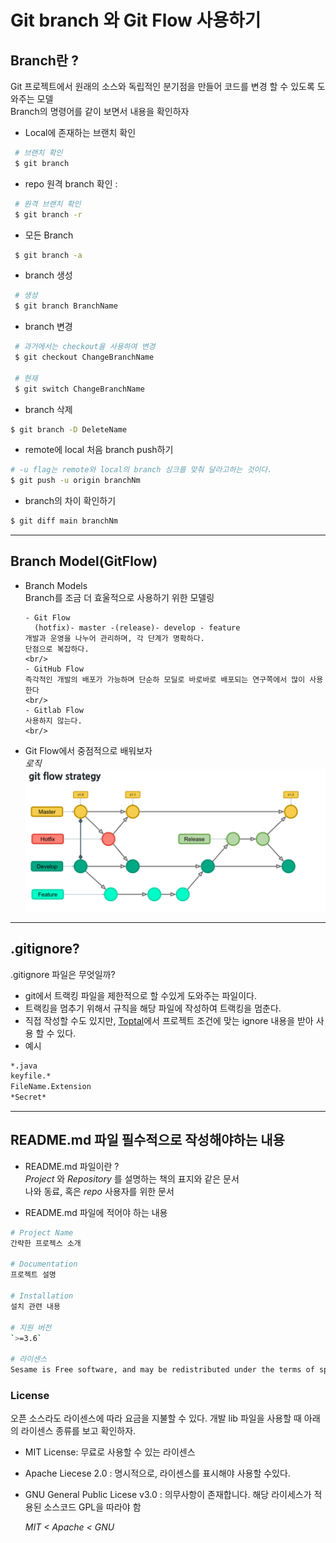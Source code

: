 # Git branch 와 Git Flow 사용하기

## Branch란 ?

Git 프로젝트에서 원래의 소스와 독립적인 분기점을 만들어 코드를 변경 할 수 있도록 도와주는 모델  
Branch의 명령어를 같이 보면서 내용을 확인하자

- Local에 존재하는 브랜치 확인

```bash
 # 브랜치 확인
 $ git branch
```

- repo 원격 branch 확인
  :

```bash
 # 원격 브랜치 확인
 $ git branch -r
```

- 모든 Branch

```bash
 $ git branch -a
```

- branch 생성

```bash
 # 생성
 $ git branch BranchName
```

- branch 변경

```bash
 # 과거에서는 checkout을 사용하여 변경
 $ git checkout ChangeBranchName

 # 현재
 $ git switch ChangeBranchName
```

- branch 삭제

```bash
$ git branch -D DeleteName
```

- remote에 local 처음 branch push하기

```bash
# -u flag는 remote와 local의 branch 싱크를 맞춰 달라고하는 것이다.
$ git push -u origin branchNm
```

- branch의 차이 확인하기

```bash
$ git diff main branchNm
```

---

## Branch Model(GitFlow)

- Branch Models  
  Branch를 조금 더 효울적으로 사용하기 위한 모델링

      - Git Flow
        (hotfix)- master -(release)- develop - feature
      개발과 운영을 나누어 관리하며, 각 단계가 명확하다.
      단점으로 복잡하다.
      <br/>
      - GitHub Flow
      즉각적인 개발의 배포가 가능하며 단순하 모딜로 바로바로 배포되는 연구쪽에서 많이 사용한다
      <br/>
      - Gitlab Flow
      사용하지 않는다.
      <br/>

- Git Flow에서 중점적으로 배워보자  
  _로직_
  ![GitFlow](/resource/Gitflow.png)

---

## .gitignore?

.gitignore 파일은 무엇일까?

- git에서 트랙킹 파일을 제한적으로 할 수있게 도와주는 파일이다.
- 트랙킹을 멈추기 위해서 규칙을 해당 파일에 작성하여 트랙킹을 멈춘다.
- 직접 작성할 수도 있지만, [Toptal](https://www.toptal.com/developers/gitignore/)에서 프로젝트 조건에 맞는 ignore 내용을 받아 사용 할 수 있다.
- 예시

```bash
*.java
keyfile.*
FileName.Extension
*Secret*
```

---

## README.md 파일 필수적으로 작성해야하는 내용

- README.md 파일이란 ?  
  _Project_ 와 _Repository_ 를 설명하는 책의 표지와 같은 문서  
  나와 동료, 혹은 _repo_ 사용자를 위한 문서

- README.md 파일에 적어야 하는 내용

```bash
# Project Name
간략한 프로젝스 소개

# Documentation
프로젝트 설명

# Installation
설치 관련 내용

# 지원 버전
`>=3.6`

# 라이센스
Sesame is Free software, and may be redistributed under the terms of specified in the [LICENSE]() file
```

### License

오픈 소스라도 라이센스에 따라 요금을 지불할 수 있다. 개발 lib 파일을 사용할 때 아래의 라이센스 종류를 보고 확인하자.

- MIT License: 무료로 사용할 수 있는 라이센스
- Apache Liecese 2.0 : 명시적으로, 라이센스를 표시해야 사용할 수있다.
- GNU General Public Licese v3.0 : 의무사항이 존재합니다. 해당 라이세스가 적용된 소스코드 GPL을 따라야 함

  _MIT < Apache < GNU_
